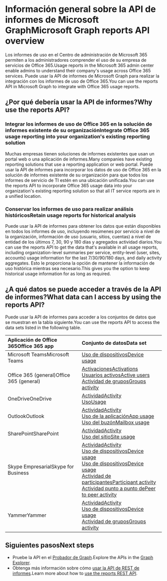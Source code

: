 # <a name="microsoft-graph-reports-api-overview"></a><span data-ttu-id="6169a-101">Información general sobre la API de informes de Microsoft Graph</span><span class="sxs-lookup"><span data-stu-id="6169a-101">Microsoft Graph reports API overview</span></span>

<span data-ttu-id="6169a-102">Los informes de uso en el Centro de administración de Microsoft 365 permiten a los administradores comprender el uso de su empresa de servicios de Office 365.</span><span class="sxs-lookup"><span data-stu-id="6169a-102">Usage reports in the Microsoft 365 admin center enable admins to understand their company's usage across Office 365 services.</span></span> <span data-ttu-id="6169a-103">Puede usar la API de informes de Microsoft Graph para realizar la integración con los informes de uso de Office 365.</span><span class="sxs-lookup"><span data-stu-id="6169a-103">You can use the reports API in Microsoft Graph to integrate with Office 365 usage reports.</span></span>

## <a name="why-use-the-reports-api"></a><span data-ttu-id="6169a-104">¿Por qué debería usar la API de informes?</span><span class="sxs-lookup"><span data-stu-id="6169a-104">Why use the reports API?</span></span>

### <a name="integrate-office-365-usage-reporting-into-your-organizations-existing-reporting-solution"></a><span data-ttu-id="6169a-105">Integrar los informes de uso de Office 365 en la solución de informes existente de su organización</span><span class="sxs-lookup"><span data-stu-id="6169a-105">Integrate Office 365 usage reporting into your organization's existing reporting solution</span></span>
<span data-ttu-id="6169a-106">Muchas empresas tienen soluciones de informes existentes que usan un portal web o una aplicación de informes.</span><span class="sxs-lookup"><span data-stu-id="6169a-106">Many companies have existing reporting solutions that use a reporting application or web portal.</span></span> <span data-ttu-id="6169a-107">Puede usar la API de informes para incorporar los datos de uso de Office 365 en la solución de informes existente de su organización para que todos los informes de servicio de TI estén en una ubicación unificada.</span><span class="sxs-lookup"><span data-stu-id="6169a-107">You can use the reports API to incorporate Office 365 usage data into your organization's existing reporting solution so that all IT service reports are in a unified location.</span></span>  

### <a name="retain-usage-reports-for-historical-analysis"></a><span data-ttu-id="6169a-108">Conservar los informes de uso para realizar análisis históricos</span><span class="sxs-lookup"><span data-stu-id="6169a-108">Retain usage reports for historical analysis</span></span>
<span data-ttu-id="6169a-109">Puede usar la API de informes para obtener los datos que están disponibles en todos los informes de uso, incluyendo resúmenes por servicio a nivel de la organización, información de uso (usuario, sitios, cuentas) a nivel de entidad de los últimos 7, 30, 90 y 180 días y agregados actividad diarios.</span><span class="sxs-lookup"><span data-stu-id="6169a-109">You can use the reports API to get the data that's available in all usage reports, including organization-level summaries per service, entity-level (user, sites, accounts) usage information for the last 7/30/90/180 days, and daily activity aggregates.</span></span> <span data-ttu-id="6169a-110">Esto le proporciona la opción de mantener la información de uso histórica mientras sea necesario.</span><span class="sxs-lookup"><span data-stu-id="6169a-110">This gives you the option to keep historical usage information for as long as required.</span></span>

## <a name="what-data-can-i-access-by-using-the-reports-api"></a><span data-ttu-id="6169a-111">¿A qué datos se puede acceder a través de la API de informes?</span><span class="sxs-lookup"><span data-stu-id="6169a-111">What data can I access by using the reports API?</span></span>

<span data-ttu-id="6169a-112">Puede usar la API de informes para acceder a los conjuntos de datos que se muestran en la tabla siguiente.</span><span class="sxs-lookup"><span data-stu-id="6169a-112">You can use the reports API to access the data sets listed in the following table.</span></span>

|<span data-ttu-id="6169a-113">Aplicación de Office 365</span><span class="sxs-lookup"><span data-stu-id="6169a-113">Office 365 app</span></span>|<span data-ttu-id="6169a-114">Conjunto de datos</span><span class="sxs-lookup"><span data-stu-id="6169a-114">Data set</span></span>|
|:--------|:--------|
|<span data-ttu-id="6169a-115">Microsoft Teams</span><span class="sxs-lookup"><span data-stu-id="6169a-115">Microsoft Teams</span></span>|[<span data-ttu-id="6169a-116">Uso de dispositivos</span><span class="sxs-lookup"><span data-stu-id="6169a-116">Device usage</span></span>](../api-reference/v1.0/resources/microsoft_teams_device_usage_reports.md)<br/>|[<span data-ttu-id="6169a-117">Actividad de usuario</span><span class="sxs-lookup"><span data-stu-id="6169a-117">User activity</span></span>](../api-reference/v1.0/resources/microsoft_teams_user_activity_reports.md)|
|<span data-ttu-id="6169a-118">Office 365 (general)</span><span class="sxs-lookup"><span data-stu-id="6169a-118">Office 365 (general)</span></span> |[<span data-ttu-id="6169a-119">Activaciones</span><span class="sxs-lookup"><span data-stu-id="6169a-119">Activations</span></span>](../api-reference/v1.0/resources/office_365_activations_reports.md)<br/>[<span data-ttu-id="6169a-120">Usuarios activos</span><span class="sxs-lookup"><span data-stu-id="6169a-120">Active users</span></span>](../api-reference/v1.0/resources/office_365_active_users_reports.md)<br/>[<span data-ttu-id="6169a-121">Actividad de grupos</span><span class="sxs-lookup"><span data-stu-id="6169a-121">Groups activity</span></span>](../api-reference/v1.0/resources/office_365_groups_activity_reports.md)|
|<span data-ttu-id="6169a-122">OneDrive</span><span class="sxs-lookup"><span data-stu-id="6169a-122">OneDrive</span></span> |[<span data-ttu-id="6169a-123">Actividad</span><span class="sxs-lookup"><span data-stu-id="6169a-123">Activity</span></span>](../api-reference/v1.0/resources/onedrive_activity_reports.md)<br/>[<span data-ttu-id="6169a-124">Uso</span><span class="sxs-lookup"><span data-stu-id="6169a-124">Usage</span></span>](../api-reference/v1.0/resources/onedrive_usage_reports.md)|
|<span data-ttu-id="6169a-125">Outlook</span><span class="sxs-lookup"><span data-stu-id="6169a-125">Outlook</span></span>|[<span data-ttu-id="6169a-126">Actividad</span><span class="sxs-lookup"><span data-stu-id="6169a-126">Activity</span></span>](../api-reference/v1.0/resources/email_activity_reports.md)<br/>[<span data-ttu-id="6169a-127">Uso de la aplicación</span><span class="sxs-lookup"><span data-stu-id="6169a-127">App usage</span></span>](../api-reference/v1.0/resources/email_app_usage_reports.md)<br/>[<span data-ttu-id="6169a-128">Uso del buzón</span><span class="sxs-lookup"><span data-stu-id="6169a-128">Mailbox usage</span></span>](../api-reference/v1.0/resources/mailbox_usage_reports.md)|
|<span data-ttu-id="6169a-129">SharePoint</span><span class="sxs-lookup"><span data-stu-id="6169a-129">SharePoint</span></span> |[<span data-ttu-id="6169a-130">Actividad</span><span class="sxs-lookup"><span data-stu-id="6169a-130">Activity</span></span>](../api-reference/v1.0/resources/sharepoint_activity_reports.md)<br/>[<span data-ttu-id="6169a-131">Uso del sitio</span><span class="sxs-lookup"><span data-stu-id="6169a-131">Site usage</span></span>](../api-reference/v1.0/resources/sharepoint_site_usage_reports.md)|
|<span data-ttu-id="6169a-132">Skype Empresarial</span><span class="sxs-lookup"><span data-stu-id="6169a-132">Skype for Business</span></span> |[<span data-ttu-id="6169a-133">Actividad</span><span class="sxs-lookup"><span data-stu-id="6169a-133">Activity</span></span>](../api-reference/v1.0/resources/skype_for_business_activity_reports.md)<br/>[<span data-ttu-id="6169a-134">Uso de dispositivos</span><span class="sxs-lookup"><span data-stu-id="6169a-134">Device usage</span></span>](../api-reference/v1.0/resources/skype_for_business_device_usage_reports.md)<br/>[<span data-ttu-id="6169a-135">Uso de dispositivos</span><span class="sxs-lookup"><span data-stu-id="6169a-135">Device usage</span></span>](../api-reference/v1.0/resources/skype_for_business_device_usage_reports.md)<br/>[<span data-ttu-id="6169a-136">Actividad de participantes</span><span class="sxs-lookup"><span data-stu-id="6169a-136">Participant activity</span></span>](../api-reference/v1.0/resources/skype_for_business_participant_activity_reports.md)<br/>[<span data-ttu-id="6169a-137">Actividad punto a punto de</span><span class="sxs-lookup"><span data-stu-id="6169a-137">Peer to peer activity</span></span>](../api-reference/v1.0/resources/skype_for_business_peer_to_peer_activity.md)|
|<span data-ttu-id="6169a-138">Yammer</span><span class="sxs-lookup"><span data-stu-id="6169a-138">Yammer</span></span> |[<span data-ttu-id="6169a-139">Actividad</span><span class="sxs-lookup"><span data-stu-id="6169a-139">Activity</span></span>](../api-reference/v1.0/resources/yammer_activity_reports.md)<br/>[<span data-ttu-id="6169a-140">Uso de dispositivos</span><span class="sxs-lookup"><span data-stu-id="6169a-140">Device usage</span></span>](../api-reference/v1.0/resources/yammer_device_usage_reports.md)<br/>[<span data-ttu-id="6169a-141">Actividad de grupos</span><span class="sxs-lookup"><span data-stu-id="6169a-141">Groups activity</span></span>](../api-reference/v1.0/resources/yammer_groups_activity_reports.md)|

## <a name="next-steps"></a><span data-ttu-id="6169a-142">Siguientes pasos</span><span class="sxs-lookup"><span data-stu-id="6169a-142">Next steps</span></span>

* <span data-ttu-id="6169a-143">Pruebe la API en el [Probador de Graph](https://developer.microsoft.com/es-ES/graph/graph-explorer).</span><span class="sxs-lookup"><span data-stu-id="6169a-143">Explore the APIs in the [Graph Explorer](https://developer.microsoft.com/es-ES/graph/graph-explorer).</span></span>
* <span data-ttu-id="6169a-144">Obtenga más información sobre cómo [usar la API de REST de informes](../api-reference/v1.0/resources/report.md).</span><span class="sxs-lookup"><span data-stu-id="6169a-144">Learn more about how to [use the reports REST API](../api-reference/v1.0/resources/report.md).</span></span>
